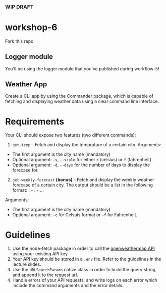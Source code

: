 ### WIP DRAFT

# workshop-6
Fork this repo

## Logger module

You'll be using the logger module that you've published during workflow-5!

## Weather App

Create a CLI app by using the Commander package, which is capable of fetching and displaying weather data using a clear command line interface.

# Requirements

Your CLI should expose two features (two different commands):
1. `get-temp` - Fetch and display the temprature of a certain city.
  Arguments:
  - The first argument is the city name (mandatory)
  - Optional argument: `-s`, `--scale` for either `c` (celsius) or `f` (fahrenheit).
  - Optional argument: `-d`, `--days` for the number of days to display the forecase for.
2. `get-weekly-forecast` **(bonus)** - Fetch and display the weekly weather forecase of a certain city.
  The output should be a list in the following format:
  <date>: <min temp> - <max temp>
  <date>: <min temp> - <max temp>
  ...
    
  Arguments:
  - The first argument is the city name (mandatory)
  - Optional argument: `-c` for Celsuis format or `-f` for Fahrenheit.

# Guidelines

1. Use the node-fetch package in order to call the [openweathermap API](https://openweathermap.org/api) using your existing API key.
2. Your API key should be stored in a `.env` file. Refer to the guidelines in the lecture slides.
3. Use the `URLSearchParams` native class in order to build the query string, and append it to the request url.
4. Handle errors of your API requests, and write logs on each error which include the command arguments and the error details.
